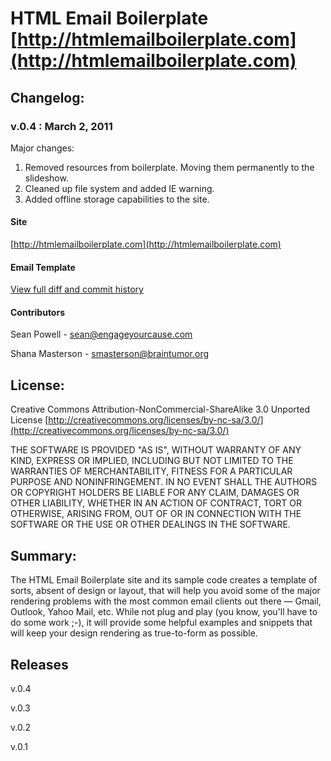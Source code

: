 #  HTML Email Boilerplate [http://htmlemailboilerplate.com](http://htmlemailboilerplate.com)

## Changelog:

### v.0.4 : March 2, 2011

Major changes:
1. Removed resources from boilerplate. Moving them permanently to the slideshow.
2. Cleaned up file system and added IE warning. 
3. Added offline storage capabilities to the site.

#### Site
[http://htmlemailboilerplate.com](http://htmlemailboilerplate.com)

#### Email Template

[View full diff and commit history](HEB)


#### Contributors
Sean Powell - sean@engageyourcause.com

Shana Masterson - smasterson@braintumor.org

## License:
Creative Commons Attribution-NonCommercial-ShareAlike 3.0 Unported License
[http://creativecommons.org/licenses/by-nc-sa/3.0/](http://creativecommons.org/licenses/by-nc-sa/3.0/)

THE SOFTWARE IS PROVIDED "AS IS", WITHOUT WARRANTY OF ANY KIND, EXPRESS OR
IMPLIED, INCLUDING BUT NOT LIMITED TO THE WARRANTIES OF MERCHANTABILITY,
FITNESS FOR A PARTICULAR PURPOSE AND NONINFRINGEMENT. IN NO EVENT SHALL THE
AUTHORS OR COPYRIGHT HOLDERS BE LIABLE FOR ANY CLAIM, DAMAGES OR OTHER
LIABILITY, WHETHER IN AN ACTION OF CONTRACT, TORT OR OTHERWISE, ARISING FROM,
OUT OF OR IN CONNECTION WITH THE SOFTWARE OR THE USE OR OTHER DEALINGS IN
THE SOFTWARE.

## Summary:
The HTML Email Boilerplate site and its sample code creates a template of sorts, absent of design or layout, that will help you avoid some of the major rendering problems with the most common email clients out there — Gmail, Outlook, Yahoo Mail, etc. While not plug and play (you know, you'll have to do some work ;-), it will provide some helpful examples and snippets that will keep your design rendering as true-to-form as possible.

## Releases
v.0.4

v.0.3

v.0.2

v.0.1 
